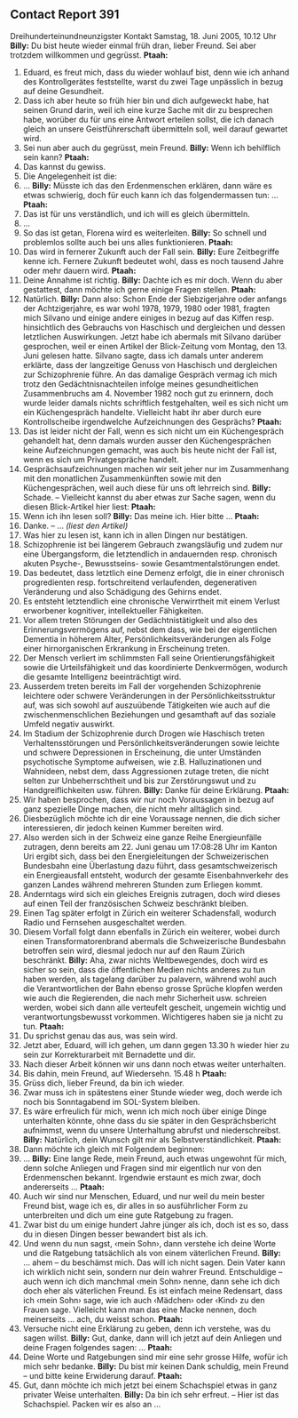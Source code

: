 ## Contact Report 391
Dreihunderteinundneunzigster Kontakt
Samstag, 18. Juni 2005, 10.12 Uhr
**Billy:**
Du bist heute wieder einmal früh dran, lieber Freund. Sei aber trotzdem willkommen und gegrüsst.
**Ptaah:**
1. Eduard, es freut mich, dass du wieder wohlauf bist, denn wie ich anhand des Kontrollgerätes feststellte, warst du zwei Tage unpässlich in bezug auf deine Gesundheit.
2. Dass ich aber heute so früh hier bin und dich aufgeweckt habe, hat seinen Grund darin, weil ich eine kurze Sache mit dir zu besprechen habe, worüber du für uns eine Antwort erteilen sollst, die ich danach gleich an unsere Geistführerschaft übermitteln soll, weil darauf gewartet wird.
3. Sei nun aber auch du gegrüsst, mein Freund.
**Billy:**
Wenn ich behilflich sein kann?
**Ptaah:**
4. Das kannst du gewiss.
5. Die Angelegenheit ist die:
6. …
**Billy:**
Müsste ich das den Erdenmenschen erklären, dann wäre es etwas schwierig, doch für euch kann ich das folgendermassen tun: …
**Ptaah:**
7. Das ist für uns verständlich, und ich will es gleich übermitteln.
8. …
9. So das ist getan, Florena wird es weiterleiten.
**Billy:**
So schnell und problemlos sollte auch bei uns alles funktionieren.
**Ptaah:**
10. Das wird in fernerer Zukunft auch der Fall sein.
**Billy:**
Eure Zeitbegriffe kenne ich. Fernere Zukunft bedeutet wohl, dass es noch tausend Jahre oder mehr dauern wird.
**Ptaah:**
11. Deine Annahme ist richtig.
**Billy:**
Dachte ich es mir doch. Wenn du aber gestattest, dann möchte ich gerne einige Fragen stellen.
**Ptaah:**
12. Natürlich.
**Billy:**
Dann also: Schon Ende der Siebzigerjahre oder anfangs der Achtzigerjahre, es war wohl 1978, 1979, 1980 oder 1981, fragten mich Silvano und einige andere einiges in bezug auf das Kiffen resp. hinsichtlich des Gebrauchs von Haschisch und dergleichen und dessen letztlichen Auswirkungen. Jetzt habe ich abermals mit Silvano darüber gesprochen, weil er einen Artikel der Blick-Zeitung vom Montag, den 13. Juni gelesen hatte. Silvano sagte, dass ich damals unter anderem erklärte, dass der langzeitige Genuss von Haschisch und dergleichen zur Schizophrenie führe. An das damalige Gespräch vermag ich mich trotz den Gedächtnisnachteilen infolge meines gesundheitlichen Zusammenbruchs am 4. November 1982 noch gut zu erinnern, doch wurde leider damals nichts schriftlich festgehalten, weil es sich nicht um ein Küchengespräch handelte. Vielleicht habt ihr aber durch eure Kontrollscheibe irgendwelche Aufzeichnungen des Gesprächs?
**Ptaah:**
13. Das ist leider nicht der Fall, wenn es sich nicht um ein Küchengespräch gehandelt hat, denn damals wurden ausser den Küchengesprächen keine Aufzeichnungen gemacht, was auch bis heute nicht der Fall ist, wenn es sich um Privatgespräche handelt.
14. Gesprächsaufzeichnungen machen wir seit jeher nur im Zusammenhang mit den monatlichen Zusammenkünften sowie mit den Küchengesprächen, weil auch diese für uns oft lehrreich sind.
**Billy:**
Schade. – Vielleicht kannst du aber etwas zur Sache sagen, wenn du diesen Blick-Artikel hier liest:
**Ptaah:**
15. Wenn ich ihn lesen soll?
**Billy:**
Das meine ich. Hier bitte …
**Ptaah:**
16. Danke. – … _(liest den Artikel)_
17. Was hier zu lesen ist, kann ich in allen Dingen nur bestätigen.
18. Schizophrenie ist bei längerem Gebrauch zwangsläufig und zudem nur eine Übergangsform, die letztendlich in andauernden resp. chronisch akuten Psyche-, Bewusstseins- sowie Gesamtmentalstörungen endet.
19. Das bedeutet, dass letztlich eine Demenz erfolgt, die in einer chronisch progredienten resp. fortschreitend verlaufenden, degenerativen Veränderung und also Schädigung des Gehirns endet.
20. Es entsteht letztendlich eine chronische Verwirrtheit mit einem Verlust erworbener kognitiver, intellektueller Fähigkeiten.
21. Vor allem treten Störungen der Gedächtnistätigkeit und also des Erinnerungsvermögens auf, nebst dem dass, wie bei der eigentlichen Dementia in höherem Alter, Persönlichkeitsveränderungen als Folge einer hirnorganischen Erkrankung in Erscheinung treten.
22. Der Mensch verliert im schlimmsten Fall seine Orientierungsfähigkeit sowie die Urteilsfähigkeit und das koordinierte Denkvermögen, wodurch die gesamte Intelligenz beeinträchtigt wird.
23. Ausserdem treten bereits im Fall der vorgehenden Schizophrenie leichtere oder schwere Veränderungen in der Persönlichkeitsstruktur auf, was sich sowohl auf auszuübende Tätigkeiten wie auch auf die zwischenmenschlichen Beziehungen und gesamthaft auf das soziale Umfeld negativ auswirkt.
24. Im Stadium der Schizophrenie durch Drogen wie Haschisch treten Verhaltensstörungen und Persönlichkeitsveränderungen sowie leichte und schwere Depressionen in Erscheinung, die unter Umständen psychotische Symptome aufweisen, wie z.B. Halluzinationen und Wahnideen, nebst dem, dass Aggressionen zutage treten, die nicht selten zur Unbeherrschtheit und bis zur Zerstörungswut und zu Handgreiflichkeiten usw. führen.
**Billy:**
Danke für deine Erklärung.
**Ptaah:**
25. Wir haben besprochen, dass wir nur noch Voraussagen in bezug auf ganz spezielle Dinge machen, die nicht mehr alltäglich sind.
26. Diesbezüglich möchte ich dir eine Voraussage nennen, die dich sicher interessieren, dir jedoch keinen Kummer bereiten wird.
27. Also werden sich in der Schweiz eine ganze Reihe Energieunfälle zutragen, denn bereits am 22. Juni genau um 17:08:28 Uhr im Kanton Uri ergibt sich, dass bei den Energieleitungen der Schweizerischen Bundesbahn eine Überlastung dazu führt, dass gesamtschweizerisch ein Energieausfall entsteht, wodurch der gesamte Eisenbahnverkehr des ganzen Landes während mehreren Stunden zum Erliegen kommt.
28. Anderntags wird sich ein gleiches Ereignis zutragen, doch wird dieses auf einen Teil der französischen Schweiz beschränkt bleiben.
29. Einen Tag später erfolgt in Zürich ein weiterer Schadensfall, wodurch Radio und Fernsehen ausgeschaltet werden.
30. Diesem Vorfall folgt dann ebenfalls in Zürich ein weiterer, wobei durch einen Transformatorenbrand abermals die Schweizerische Bundesbahn betroffen sein wird, diesmal jedoch nur auf den Raum Zürich beschränkt.
**Billy:**
Aha, zwar nichts Weltbewegendes, doch wird es sicher so sein, dass die öffentlichen Medien nichts anderes zu tun haben werden, als tagelang darüber zu palavern, während wohl auch die Verantwortlichen der Bahn ebenso grosse Sprüche klopfen werden wie auch die Regierenden, die nach mehr Sicherheit usw. schreien werden, wobei sich dann alle verteufelt gescheit, ungemein wichtig und verantwortungsbewusst vorkommen. Wichtigeres haben sie ja nicht zu tun.
**Ptaah:**
31. Du sprichst genau das aus, was sein wird.
32. Jetzt aber, Eduard, will ich gehen, um dann gegen 13.30 h wieder hier zu sein zur Korrekturarbeit mit Bernadette und dir.
33. Nach dieser Arbeit können wir uns dann noch etwas weiter unterhalten.
34. Bis dahin, mein Freund, auf Wiedersehn.
15.48 h
**Ptaah:**
35. Grüss dich, lieber Freund, da bin ich wieder.
36. Zwar muss ich in spätestens einer Stunde wieder weg, doch werde ich noch bis Sonntagabend im SOL-System bleiben.
37. Es wäre erfreulich für mich, wenn ich mich noch über einige Dinge unterhalten könnte, ohne dass du sie später in den Gesprächsbericht aufnimmst, wenn du unsere Unterhaltung abrufst und niederschreibst.
**Billy:**
Natürlich, dein Wunsch gilt mir als Selbstverständlichkeit.
**Ptaah:**
38. Dann möchte ich gleich mit Folgendem beginnen:
39. …
**Billy:**
Eine lange Rede, mein Freund, auch etwas ungewohnt für mich, denn solche Anliegen und Fragen sind mir eigentlich nur von den Erdenmenschen bekannt. Irgendwie erstaunt es mich zwar, doch andererseits …
**Ptaah:**
40. Auch wir sind nur Menschen, Eduard, und nur weil du mein bester Freund bist, wage ich es, dir alles in so ausführlicher Form zu unterbreiten und dich um eine gute Ratgebung zu fragen.
41. Zwar bist du um einige hundert Jahre jünger als ich, doch ist es so, dass du in diesen Dingen besser bewandert bist als ich.
42. Und wenn du nun sagst, ‹mein Sohn›, dann verstehe ich deine Worte und die Ratgebung tatsächlich als von einem väterlichen Freund.
**Billy:**
… ahem – du beschämst mich. Das will ich nicht sagen. Dein Vater kann ich wirklich nicht sein, sondern nur dein wahrer Freund. Entschuldige – auch wenn ich dich manchmal ‹mein Sohn› nenne, dann sehe ich dich doch eher als väterlichen Freund. Es ist einfach meine Redensart, dass ich ‹mein Sohn› sage, wie ich auch ‹Mädchen› oder ‹Kind› zu den Frauen sage. Vielleicht kann man das eine Macke nennen, doch meinerseits … ach, du weisst schon.
**Ptaah:**
43. Versuche nicht eine Erklärung zu geben, denn ich verstehe, was du sagen willst.
**Billy:**
Gut, danke, dann will ich jetzt auf dein Anliegen und deine Fragen folgendes sagen: …
**Ptaah:**
44. Deine Worte und Ratgebungen sind mir eine sehr grosse Hilfe, wofür ich mich sehr bedanke.
**Billy:**
Du bist mir keinen Dank schuldig, mein Freund – und bitte keine Erwiderung darauf.
**Ptaah:**
45. Gut, dann möchte ich mich jetzt bei einem Schachspiel etwas in ganz privater Weise unterhalten.
**Billy:**
Da bin ich sehr erfreut. – Hier ist das Schachspiel. Packen wir es also an …